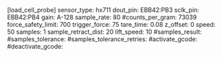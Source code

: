   [load_cell_probe]
  sensor_type: hx711
  dout_pin: EBB42:PB3
  sclk_pin: EBB42:PB4
  gain: A-128
  sample_rate: 80
  #counts_per_gram: 73039
  force_safety_limit: 700
  trigger_force: 75
  tare_time: 0.08
  z_offset: 0
  speed: 50
  samples: 1
  sample_retract_dist: 20
  lift_speed: 10
  #samples_result:
  #samples_tolerance:
  #samples_tolerance_retries:
  #activate_gcode:
  #deactivate_gcode:
